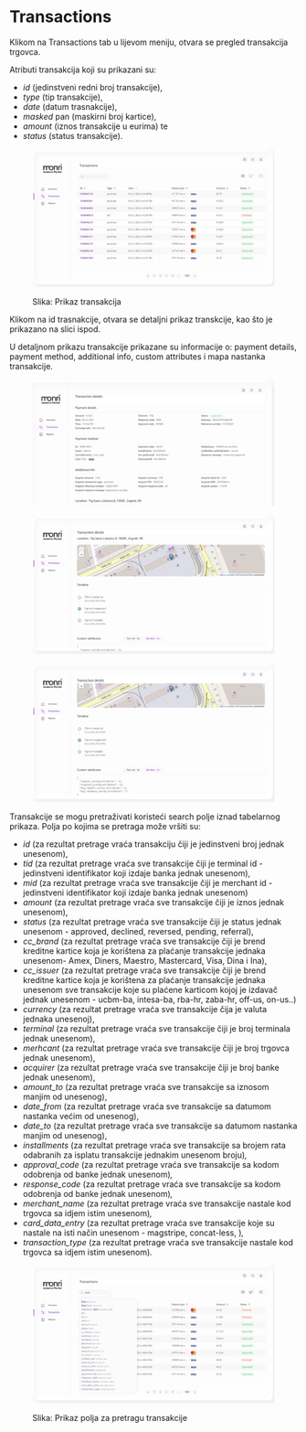 # Transactions

Klikom na Transactions tab u lijevom meniju, otvara se pregled transakcija trgovca.

Atributi transakcija koji su prikazani su:

* _id_ (jedinstveni redni broj transakcije),
* _type_ (tip transakcije),
* _date_ (datum trasnakcije),
* _masked_ pan (maskirni broj kartice),
* _amount_ (iznos transakcije u eurima) te
* _status_ (status transakcije).

<figure><img src="../.gitbook/assets/C19F6B70-292B-4D06-9634-0E2DB2195048.jpeg" alt=""><figcaption><p>Slika: Prikaz transakcija</p></figcaption></figure>

Klikom na id trasnakcije, otvara se detaljni prikaz transkcije, kao što je prikazano na slici ispod.

U detaljnom prikazu transakcije prikazane su informacije o: payment details, payment method, additional info, custom attributes i mapa nastanka transakcije.

<div>

<figure><img src="../.gitbook/assets/5840A4A2-2BAC-45C1-BF20-04879585CFE6.jpeg" alt=""><figcaption></figcaption></figure>

 

<figure><img src="../.gitbook/assets/7E630FE3-E6E5-41E6-B241-3A42497DB747.jpeg" alt=""><figcaption></figcaption></figure>

 

<figure><img src="../.gitbook/assets/F78F4EFC-6F34-4D44-A078-3516725ADA99.jpeg" alt=""><figcaption></figcaption></figure>

</div>

Transakcije se mogu pretraživati koristeći search polje iznad tabelarnog prikaza. Polja po kojima se pretraga može vršiti su:&#x20;

* _id_ (za rezultat pretrage vraća transakciju čiji je jedinstveni broj jednak unesenom),&#x20;
* _tid_ (za rezultat pretrage vraća sve transakcije čiji je terminal id - jedinstveni identifikator koji izdaje banka jednak unesenom),&#x20;
* _mid_ (za rezultat pretrage vraća sve transakcije čiji je merchant id - jedinstveni identifikator koji izdaje banka  jednak unesenom)
* _amount_ (za rezultat pretrage vraća sve transakcije čiji je iznos jednak unesenom),&#x20;
* _status_ (za rezultat pretrage vraća sve transakcije čiji je status  jednak unesenom  - approved, declined, reversed, pending, referral),&#x20;
* _cc\_brand_ (za rezultat pretrage vraća sve transakcije čiji je brend kreditne kartice koja je korištena za plaćanje transakcije jednaka unesenom- Amex, Diners, Maestro, Mastercard, Visa, Dina i Ina),
* _cc\_issuer_ (za rezultat pretrage vraća sve transakcije čiji je brend kreditne kartice koja je korištena za plaćanje transakcije jednaka unesenom sve transakcije koje su plaćene karticom kojoj je izdavač jednak unesenom - ucbm-ba, intesa-ba, rba-hr, zaba-hr, off-us, on-us..)&#x20;
* _currency_ (za rezultat pretrage vraća sve transakcije čija je valuta jednaka unesenoj),&#x20;
* _terminal_ (za rezultat pretrage vraća sve transakcije čiji je broj terminala jednak unesenom), &#x20;
* _merhcant_ (za rezultat pretrage vraća sve transakcije čiji je broj trgovca jednak unesenom),&#x20;
* _acquirer_ (za rezultat pretrage vraća sve transakcije čiji je broj banke jednak unesenom),&#x20;
* _amount\_to_ (za rezultat pretrage vraća sve transakcije sa iznosom manjim od unesenog),&#x20;
* _date\_from_ (za rezultat pretrage vraća sve transakcije sa datumom nastanka većim od unesenog),&#x20;
* _date\_to_ (za rezultat pretrage vraća sve transakcije sa datumom nastanka manjim od unesenog),&#x20;
* _installments_ (za rezultat pretrage vraća sve transakcije sa brojem rata odabranih za isplatu transakcije jednakim unesenom broju)_,_&#x20;
* _approval\_code_ (za rezultat pretrage vraća sve transakcije sa kodom odobrenja od banke jednak unesenom)_,_&#x20;
* _response\_code_ (za rezultat pretrage vraća sve transakcije sa kodom odobrenja od banke jednak unesenom)_,_&#x20;
* _merchant\_name_ (za rezultat pretrage vraća sve transakcije nastale kod trgovca sa idjem istim unesenom)_,_&#x20;
* _card\_data\_entry_ (za rezultat pretrage vraća sve transakcije koje su nastale na isti način unesenom - magstripe, concat-less, )_,_
* _transaction\_type_ (za rezultat pretrage vraća sve transakcije nastale kod trgovca sa idjem istim unesenom)_._

<figure><img src="../.gitbook/assets/572F9A64-1DB0-42F4-9E7B-AD626DB2D2B3.jpeg" alt=""><figcaption><p>Slika: Prikaz polja za pretragu transakcije</p></figcaption></figure>
